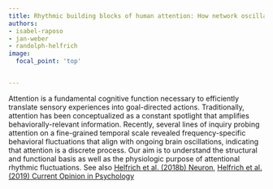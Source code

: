 ```yaml
---
title: Rhythmic building blocks of human attention: How network oscillations link perception and action.
authors:
- isabel-raposo
- jan-weber
- randolph-helfrich
image:
  focal_point: 'top'


---
```


<!--more-->

Attention is a fundamental cognitive function necessary to efficiently translate sensory experiences into goal-directed actions. Traditionally, attention has been conceptualized as a constant spotlight that amplifies behaviorally-relevant information. Recently, several lines of inquiry probing attention on a fine-grained temporal scale revealed frequency-specific behavioral fluctuations that align with ongoing brain oscillations, indicating that attention is a discrete process. Our aim is to understand the structural and functional basis as well as the physiologic purpose of attentional rhythmic fluctuations.
See also [Helfrich et al. (2018b) Neuron](https://pubmed.ncbi.nlm.nih.gov/30138591/), [Helfrich et al. (2019) Current Opinion in Psychology](https://pubmed.ncbi.nlm.nih.gov/30690228/)
